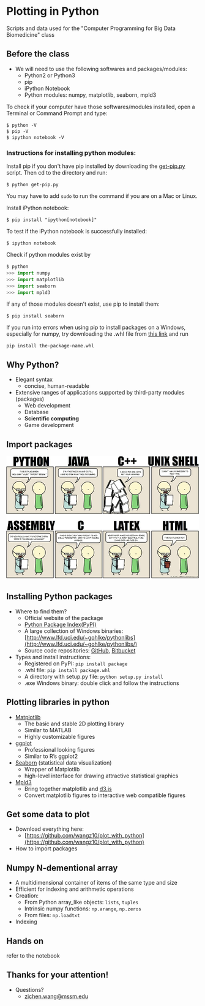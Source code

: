 # Plotting in Python
Scripts and data used for the "Computer Programming for Big Data Biomedicine" class
## Before the class
+ We will need to use the following softwares and packages/modules:
	- Python2 or Python3
	- pip
	- iPython Notebook
	- Python modules: numpy, matplotlib, seaborn, mpld3

To check if your computer have those softwares/modules installed, open a Terminal or Command Prompt and type:
```
$ python -V
$ pip -V
$ ipython notebook -V
```

### Instructions for installing python modules:
Install pip if you don't have pip installed by downloading the [get-pip.py](https://bootstrap.pypa.io/get-pip.py) script. Then cd to the directory and run:

```
$ python get-pip.py
```
You may have to add `sudo` to run the command if you are on a Mac or Linux.

Install iPython notebook:
```
$ pip install "ipython[notebook]"
```

To test if the iPython notebook is successfully installed: 
```
$ ipython notebook
```

Check if python modules exist by 
```python
$ python
>>> import numpy
>>> import matplotlib
>>> import seaborn
>>> import mpld3
```
If any of those modules doesn't exist, use pip to install them:
```
$ pip install seaborn
```

If you run into errors when using pip to install packages on a Windows, especially for numpy, try downloading the .whl file from [this link](http://www.lfd.uci.edu/~gohlke/pythonlibs) and run 
```
pip install the-package-name.whl
```

## Why Python?
+ Elegant syntax
	- concise, human-readable
+ Extensive ranges of applications supported by third-party modules (packages)
	- Web development
	- Database
	- **Scientific computing**
	- Game development

## Import packages
![essays](essays.jpg)

## Installing Python packages
+ Where to find them?
	- Official website of the package
	- [Python Package Index(PyPI)](https://pypi.python.org/pypi)
	- A large collection of Windows binaries: [http://www.lfd.uci.edu/~gohlke/pythonlibs](http://www.lfd.uci.edu/~gohlke/pythonlibs/)
	- Source code repositories: [GitHub](https://github.com/), [Bitbucket](https://bitbucket.org/)
+ Types and install instructions:
	- Registered on PyPI: `pip install package`
	- .whl file: `pip install package.whl`
	- A directory with setup.py file: `python setup.py install`
	- .exe Windows binary: double click and follow the instructions

## Plotting libraries in python
+ [Matplotlib](http://matplotlib.org/index.html)
	- The basic and stable 2D plotting library
	- Similar to MATLAB
	- Highly customizable figures
+ [ggplot](http://ggplot.yhathq.com/)
	- Professional looking figures
	- Similar to R’s ggplot2
+ [Seaborn](http://stanford.edu/~mwaskom/software/seaborn/#) (statistical data visualization)
	- Wrapper of Matplotlib
	- high-level interface for drawing attractive statistical graphics
+ [Mpld3](http://mpld3.github.io/index.html)
	- Bring together matplotlib and [d3.js](http://d3js.org/)
	- Convert matplotlib figures to interactive web compatible figures

## Get some data to plot
+ Download everything here: 
	- [https://github.com/wangz10/plot_with_python](https://github.com/wangz10/plot_with_python)
+ How to import packages

## Numpy N-dementional array
+ A multidimensional container of items of the same type and size
+ Efficient for indexing and arithmetic operations
+ Creation:
	- From Python array_like objects: `lists`, `tuples` 
	- Intrinsic numpy functions: `np.arange`, `np.zeros`
	- From files: `np.loadtxt`
+ Indexing

## Hands on
refer to the notebook

## Thanks for your attention!
+ Questions?
	- [zichen.wang@mssm.edu](mailto:zichen.wang@mssm.edu)
